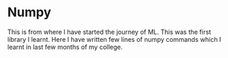 # Numpy
This is from where I have started the journey of ML.
This was the first library I learnt.
Here I have written few lines of numpy commands which I learnt in last few months of my college.
